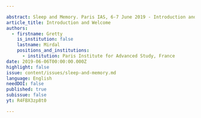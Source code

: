 ```yaml
---

abstract: Sleep and Memory. Paris IAS, 6-7 June 2019 - Introduction and Welcome
article_title: Introduction and Welcome
authors:
  - firstname: Gretty
    is_institution: false
    lastname: Mirdal
    positions_and_institutions:
      - institution: Paris Institute for Advanced Study, France
date: 2019-06-06T00:00:00.000Z
highlight: false
issue: content/issues/sleep-and-memory.md
language: English
needDOI: false
published: true
subissue: false
yt: R4FBX3zp8t0

---
```



<Youtube yt="R4FBX3zp8t0" caption="Introduction and Welcome"></Youtube>